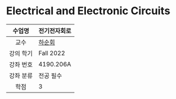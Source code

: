 # Electrical and Electronic Circuits

수업명 | 전기전자회로
:----:|----
교수 | [하순회](http://peace.snu.ac.kr/sha/)
강의 학기 | Fall 2022
강좌 번호 | 4190.206A
강좌 분류 | 전공 필수
학점 | 3